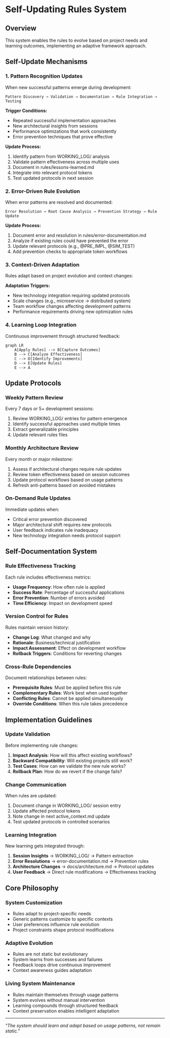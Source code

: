 # Self-Updating Rules System

## Overview
This system enables the rules to evolve based on project needs and learning outcomes, implementing an adaptive framework approach.

## Self-Update Mechanisms

### 1. Pattern Recognition Updates
When new successful patterns emerge during development:

```
Pattern Discovery → Validation → Documentation → Rule Integration → Testing
```

**Trigger Conditions:**
- Repeated successful implementation approaches
- New architectural insights from sessions
- Performance optimizations that work consistently
- Error prevention techniques that prove effective

**Update Process:**
1. Identify pattern from WORKING_LOG/ analysis
2. Validate pattern effectiveness across multiple uses
3. Document in rules/lessons-learned.md
4. Integrate into relevant protocol tokens
5. Test updated protocols in next session

### 2. Error-Driven Rule Evolution
When error patterns are resolved and documented:

```
Error Resolution → Root Cause Analysis → Prevention Strategy → Rule Update
```

**Update Process:**
1. Document error and resolution in rules/error-documentation.md
2. Analyze if existing rules could have prevented the error
3. Update relevant protocols (e.g., @PRE_IMPL, @SIM_TEST)
4. Add prevention checks to appropriate token workflows

### 3. Context-Driven Adaptation
Rules adapt based on project evolution and context changes:

**Adaptation Triggers:**
- New technology integration requiring updated protocols
- Scale changes (e.g., microservice → distributed system)
- Team workflow changes affecting development patterns
- Performance requirements driving new optimization rules

### 4. Learning Loop Integration
Continuous improvement through structured feedback:

```mermaid
graph LR
    A[Apply Rules] --> B[Capture Outcomes]
    B --> C[Analyze Effectiveness]
    C --> D[Identify Improvements]
    D --> E[Update Rules]
    E --> A
```

## Update Protocols

### Weekly Pattern Review
Every 7 days or 5+ development sessions:
1. Review WORKING_LOG/ entries for pattern emergence
2. Identify successful approaches used multiple times
3. Extract generalizable principles
4. Update relevant rules files

### Monthly Architecture Review
Every month or major milestone:
1. Assess if architectural changes require rule updates
2. Review token effectiveness based on session outcomes
3. Update protocol workflows based on usage patterns
4. Refresh anti-patterns based on avoided mistakes

### On-Demand Rule Updates
Immediate updates when:
- Critical error prevention discovered
- Major architectural shift requires new protocols
- User feedback indicates rule inadequacy
- New technology integration needs protocol support

## Self-Documentation System

### Rule Effectiveness Tracking
Each rule includes effectiveness metrics:
- **Usage Frequency**: How often rule is applied
- **Success Rate**: Percentage of successful applications
- **Error Prevention**: Number of errors avoided
- **Time Efficiency**: Impact on development speed

### Version Control for Rules
Rules maintain version history:
- **Change Log**: What changed and why
- **Rationale**: Business/technical justification
- **Impact Assessment**: Effect on development workflow
- **Rollback Triggers**: Conditions for reverting changes

### Cross-Rule Dependencies
Document relationships between rules:
- **Prerequisite Rules**: Must be applied before this rule
- **Complementary Rules**: Work best when used together
- **Conflicting Rules**: Cannot be applied simultaneously
- **Override Conditions**: When this rule takes precedence

## Implementation Guidelines

### Update Validation
Before implementing rule changes:
1. **Impact Analysis**: How will this affect existing workflows?
2. **Backward Compatibility**: Will existing projects still work?
3. **Test Cases**: How can we validate the new rule works?
4. **Rollback Plan**: How do we revert if the change fails?

### Change Communication
When rules are updated:
1. Document change in WORKING_LOG/ session entry
2. Update affected protocol tokens
3. Note change in next active_context.md update
4. Test updated protocols in controlled scenarios

### Learning Integration
New learning gets integrated through:
1. **Session Insights** → WORKING_LOG/ → Pattern extraction
2. **Error Resolutions** → error-documentation.md → Prevention rules
3. **Architecture Changes** → docs/architecture.md → Protocol updates
4. **User Feedback** → Direct rule modifications → Effectiveness tracking

## Core Philosophy

### System Customization
- Rules adapt to project-specific needs
- Generic patterns customize to specific contexts
- User preferences influence rule evolution
- Project constraints shape protocol modifications

### Adaptive Evolution
- Rules are not static but evolutionary
- System learns from successes and failures
- Feedback loops drive continuous improvement
- Context awareness guides adaptation

### Living System Maintenance
- Rules maintain themselves through usage patterns
- System evolves without manual intervention
- Learning compounds through structured feedback
- Context preservation enables intelligent adaptation

---
*"The system should learn and adapt based on usage patterns, not remain static."*